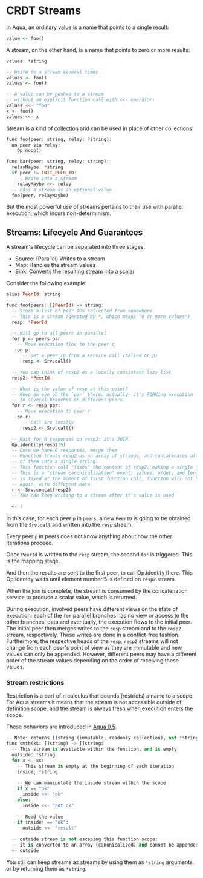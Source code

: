 # CRDT Streams

In Aqua, an ordinary value is a name that points to a single result:

```haskell
value <- foo()
```

A stream, on the other hand, is a name that points to zero or more results:

```haskell
values: *string

-- Write to a stream several times
values <- foo()
values <- foo()

-- A value can be pushed to a stream 
-- without an explicit function call with <<- operator:
values <<- "foo"
x <- foo()
values <<- x
```

Stream is a kind of [collection](types.md#collection-types) and can be used in place of other collections:

```haskell
func foo(peer: string, relay: ?string):
  on peer via relay:
    Op.noop() 

func bar(peer: string, relay: string):
  relayMaybe: *string
  if peer != INIT_PEER_ID:
    -- Write into a stream
    relayMaybe <<- relay
  -- Pass a stream as an optional value  
  foo(peer, relayMaybe)
```

But the most powerful use of streams pertains to their use with parallel execution, which incurs non-determinism.

## Streams: Lifecycle And Guarantees

A stream's lifecycle can be separated into three stages:

* Source: (Parallel) Writes to a stream
* Map: Handles the stream values
* Sink: Converts the resulting stream into a scalar

Consider the following example:

```haskell
alias PeerId: string

func foo(peers: []PeerId) -> string:
  -- Store a list of peer IDs collected from somewhere
  -- This is a stream (denoted by *, which means "0 or more values")
  resp: *PeerId

  -- Will go to all peers in parallel
  for p <- peers par:
    -- Move execution flow to the peer p
    on p:
      -- Get a peer ID from a service call (called on p)
      resp <- Srv.call()

  -- You can think of resp2 as a locally consistent lazy list
  resp2: *PeerId    

  -- What is the value of resp at this point?
  -- Keep an eye on the `par` there: actually, it's FORKing execution
  -- to several branches on different peers.
  for r <- resp par:
    -- Move execution to peer r
    on r:
      -- Call Srv locally
      resp2 <- Srv.call()

  -- Wait for 6 responses on resp2: it's JOIN       
  Op.identity(resp2!5)
  -- Once we have 6 responses, merge them
  -- Function treats resp2 as an array of strings, and concatenates all
  -- of them into a single string.
  -- This function call "fixes" the content of resp2, making a single observation.
  -- This is a "stream canonicalization" event: values, order, and length
  -- is fixed at the moment of first function call, function will not be called
  -- again, with different data.
  r <- Srv.concat(resp2)
  -- You can keep writing to a stream after it's value is used
  
  <- r
```

In this case, for each peer `p` in `peers`, a new `PeerID` is going to be obtained from the `Srv.call`  and written into the `resp` stream.

Every peer `p` in peers does not know anything about how the other iterations proceed.

Once `PeerId` is written to the `resp` stream, the second `for` is triggered. This is the mapping stage.

And then the results are sent to the first peer, to call Op.identity there. This Op.identity waits until element number 5 is defined on `resp2` stream.

When the join is complete, the stream is consumed by the concatenation service to produce a scalar value, which is returned.

During execution, involved peers have different views on the state of execution: each of the `for` parallel branches has no view or access to the other branches' data and eventually, the execution flows to the initial peer. The initial peer then merges writes to the `resp` stream and to the `resp2` stream, respectively. These writes are done in a conflict-free fashion. Furthermore, the respective heads of the `resp`, `resp2` streams will not change from each peer's point of view as they are immutable and new values can only be appended. However, different peers may have a different order of the stream values depending on the order of receiving these values.

### Stream restrictions

Restriction is a part of π calculus that bounds (restricts) a name to a scope. For Aqua streams it means that the stream is not accessible outside of definition scope, and the stream is always fresh when execution enters the scope.

These behaviors are introduced in [Aqua 0.5](https://github.com/fluencelabs/aqua/releases/tag/0.5.0).

```python
-- Note: returns []string (immutable, readonly collection), not *string
func smth(xs: []string) -> []string:
  -- This stream is available within the function, and is empty
  outside: *string
  for x <- xs:
    -- This stream is empty at the beginning of each iteration
    inside: *string
    
    -- We can manipulate the inside stream within the scope
    if x == "ok"
      inside <<- "ok"
    else:
      inside <<- "not ok"
    
    -- Read the value    
    if inside! == "ok":
      outside <<- "result"  
  
  -- outside stream is not escaping this function scope:
  -- it is converted to an array (canonicalized) and cannot be appended after that        
  <- outside    
```

You still can keep streams as streams by using them as `*string` arguments, or by returning them as `*string`.&#x20;
